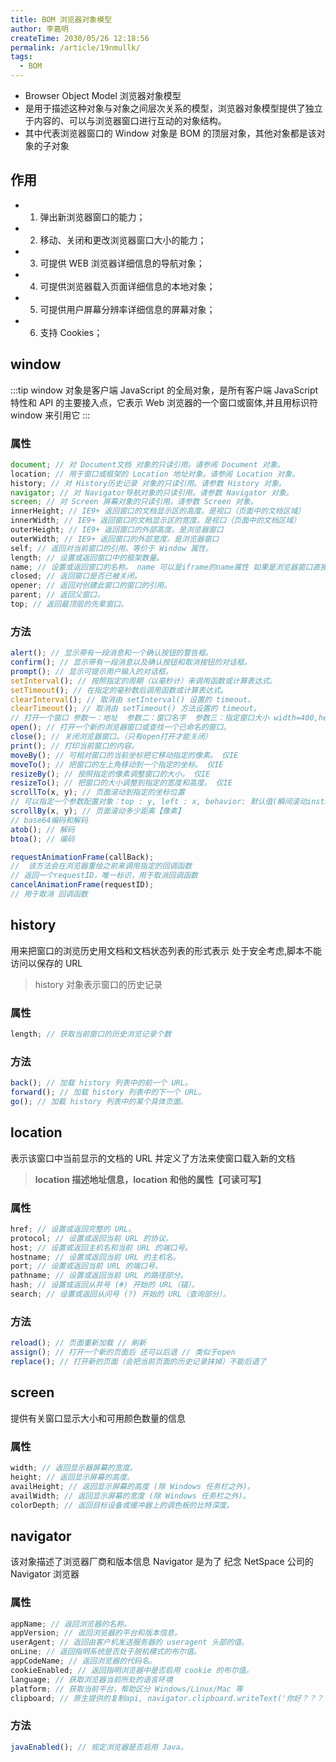 ```yaml
---
title: BOM 浏览器对象模型
author: 李嘉明
createTime: 2030/05/26 12:18:56
permalink: /article/19nmullk/
tags:
  - BOM
---
```


- Browser Object Model 浏览器对象模型
- 是用于描述这种对象与对象之间层次关系的模型，浏览器对象模型提供了独立于内容的、可以与浏览器窗口进行互动的对象结构。
- 其中代表浏览器窗口的 Window 对象是 BOM 的顶层对象，其他对象都是该对象的子对象

## 作用

- 1. 弹出新浏览器窗口的能力；
- 2. 移动、关闭和更改浏览器窗口大小的能力；
- 3. 可提供 WEB 浏览器详细信息的导航对象；
- 4. 可提供浏览器载入页面详细信息的本地对象；
- 5. 可提供用户屏幕分辨率详细信息的屏幕对象；
- 6. 支持 Cookies；

## window

:::tip
window 对象是客户端 JavaScript 的全局对象，是所有客户端 JavaScript 特性和 API 的主要接入点，它表示 Web 浏览器的一个窗口或窗体,并且用标识符 window 来引用它
:::

### 属性

```js
document; // 对 Document文档 对象的只读引用。请参阅 Document 对象。
location; // 用于窗口或框架的 Location 地址对象。请参阅 Location 对象。
history; // 对 History历史记录 对象的只读引用。请参数 History 对象。
navigator; // 对 Navigator导航对象的只读引用。请参数 Navigator 对象。
screen; // 对 Screen 屏幕对象的只读引用。请参数 Screen 对象。
innerHeight; // IE9+ 返回窗口的文档显示区的高度。是视口（页面中的文档区域）
innerWidth; // IE9+ 返回窗口的文档显示区的宽度。是视口（页面中的文档区域）
outerHeight; // IE9+ 返回窗口的外部高度。是浏览器窗口
outerWidth; // IE9+ 返回窗口的外部宽度。是浏览器窗口
self; // 返回对当前窗口的引用。等价于 Window 属性。
length; // 设置或返回窗口中的框架数量。
name; // 设置或返回窗口的名称。 name 可以是iframe的name属性 如果是浏览器窗口直接打开,name的属性为空
closed; // 返回窗口是否已被关闭。
opener; // 返回对创建此窗口的窗口的引用。
parent; // 返回父窗口。
top; // 返回最顶层的先辈窗口。
```

### 方法

```js
alert(); // 显示带有一段消息和一个确认按钮的警告框。
confirm(); // 显示带有一段消息以及确认按钮和取消按钮的对话框。
prompt(); // 显示可提示用户输入的对话框。
setInterval(); // 按照指定的周期（以毫秒计）来调用函数或计算表达式。
setTimeout(); // 在指定的毫秒数后调用函数或计算表达式。
clearInterval(); // 取消由 setInterval() 设置的 timeout。
clearTimeout(); // 取消由 setTimeout() 方法设置的 timeout。
// 打开一个窗口 参数一：地址  参数二：窗口名字  参数三：指定窗口大小 width=400,height=300
open(); // 打开一个新的浏览器窗口或查找一个已命名的窗口。
close(); // 关闭浏览器窗口。（只有open打开才能关闭）
print(); // 打印当前窗口的内容。
moveBy(); // 可相对窗口的当前坐标把它移动指定的像素。 仅IE
moveTo(); // 把窗口的左上角移动到一个指定的坐标。 仅IE
resizeBy(); // 按照指定的像素调整窗口的大小。 仅IE
resizeTo(); // 把窗口的大小调整到指定的宽度和高度。 仅IE
scrollTo(x, y); // 页面滚动到指定的坐标位置
// 可以指定一个参数配置对象：top : y, left : x, behavior: 默认值(瞬间滚动instant), (平滑滚动smooth)
scrollBy(x, y); // 页面滚动多少距离【像素】
// base64编码和解码
atob(); // 解码
btoa(); // 编码

requestAnimationFrame(callBack);
//  该方法会在浏览器重绘之前来调用指定的回调函数
// 返回一个requestID，唯一标识，用于取消回调函数
cancelAnimationFrame(requestID);
// 用于取消 回调函数
```

## history

用来把窗口的浏览历史用文档和文档状态列表的形式表示
处于安全考虑,脚本不能访问以保存的 URL

> history 对象表示窗口的历史记录

### 属性

```js
length; // 获取当前窗口的历史浏览记录个数
```

### 方法

```js
back(); // 加载 history 列表中的前一个 URL。
forward(); // 加载 history 列表中的下一个 URL。
go(); // 加载 history 列表中的某个具体页面。
```

## location

表示该窗口中当前显示的文档的 URL
并定义了方法来使窗口载入新的文档

> **location 描述地址信息，location 和他的属性【可读可写】**

### 属性

```js
href; // 设置或返回完整的 URL。
protocol; // 设置或返回当前 URL 的协议。
host; // 设置或返回主机名和当前 URL 的端口号。
hostname; // 设置或返回当前 URL 的主机名。
port; // 设置或返回当前 URL 的端口号。
pathname; // 设置或返回当前 URL 的路径部分。
hash; // 设置或返回从井号 (#) 开始的 URL（锚）。
search; // 设置或返回从问号 (?) 开始的 URL（查询部分）。
```

### 方法

```js
reload(); // 页面重新加载 // 刷新
assign(); // 打开一个新的页面后 还可以后退 // 类似于open
replace(); // 打开新的页面（会把当前页面的历史记录抹掉）不能后退了
```

## screen

提供有关窗口显示大小和可用颜色数量的信息

### 属性

```js
width; // 返回显示器屏幕的宽度。
height; // 返回显示屏幕的高度。
availHeight; // 返回显示屏幕的高度 (除 Windows 任务栏之外)。
availWidth; // 返回显示屏幕的宽度 (除 Windows 任务栏之外)。
colorDepth; // 返回目标设备或缓冲器上的调色板的比特深度。
```

## navigator

该对象描述了浏览器厂商和版本信息
Navigator 是为了 纪念 NetSpace 公司的 Navigator 浏览器

### 属性

```js
appName; // 返回浏览器的名称。
appVersion; // 返回浏览器的平台和版本信息。
userAgent; // 返回由客户机发送服务器的 useragent 头部的值。
onLine; // 返回指明系统是否处于脱机模式的布尔值。
appCodeName; // 返回浏览器的代码名。
cookieEnabled; // 返回指明浏览器中是否启用 cookie 的布尔值。
language; // 获取浏览器当前所处的语言环境
platform; // 获取当前平台，帮助区分 Windows/Linux/Mac 等
clipboard; // 原生提供的复制api, navigator.clipboard.writeText('你好？？？')
```

### 方法

```js
javaEnabled(); // 规定浏览器是否启用 Java。
```
